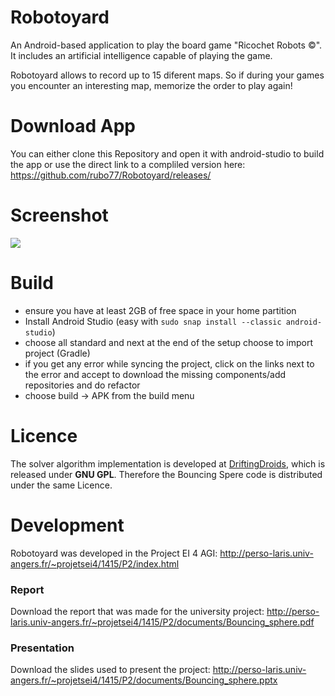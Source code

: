 Robotoyard
==========

An Android-based application to play the board game "Ricochet Robots ©". It includes an artificial intelligence capable of playing the game.

Robotoyard allows to record up to 15 diferent maps. So if during your games you encounter an interesting map, memorize the order to play again!

# Download App
You can either clone this Repository and open it with android-studio to build the app
or use the direct link to a compliled version here: https://github.com/rubo77/Robotoyard/releases/

# Screenshot
![](http://perso-laris.univ-angers.fr/~projetsei4/1415/P2/img/screenshots/app-1.png)

# Build
- ensure you have at least 2GB of free space in your home partition
- Install Android Studio (easy with `sudo snap install --classic android-studio`)
- choose all standard and next at the end of the setup choose to import project (Gradle)
- if you get any error while syncing the project, click on the links next to the
  error and accept to download the missing components/add repositories and do refactor
- choose build → APK from the build menu

# Licence
The solver algorithm implementation is developed at [DriftingDroids](https://github.com/smack42/DriftingDroids), which is released under **GNU GPL**. Therefore the Bouncing Spere code is distributed under the same Licence.

# Development
Robotoyard was developed in the Project EI 4 AGI: http://perso-laris.univ-angers.fr/~projetsei4/1415/P2/index.html

### Report
Download the report that was made for the university project:
http://perso-laris.univ-angers.fr/~projetsei4/1415/P2/documents/Bouncing_sphere.pdf

### Presentation
Download the slides used to present the project:
http://perso-laris.univ-angers.fr/~projetsei4/1415/P2/documents/Bouncing_sphere.pptx
